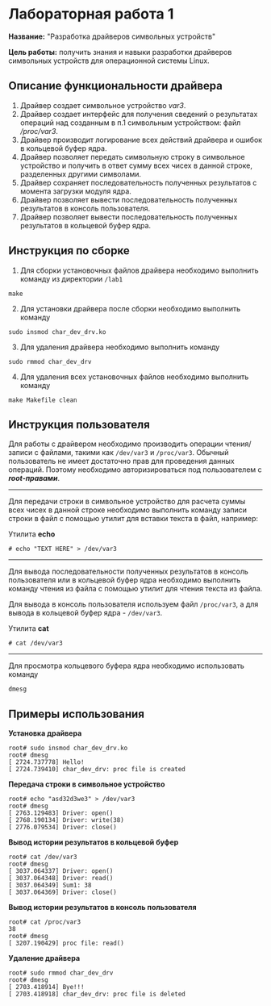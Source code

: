 # Лабораторная работа 1

**Название:** "Разработка драйверов символьных устройств"

**Цель работы:** получить знания и навыки разработки драйверов символьных устройств 
                 для операционной системы Linux.

## Описание функциональности драйвера

1. Драйвер создает символьное устройство *var3*.
2. Драйвер создает интерфейс для получения сведений о результатах операций 
   над созданным в п.1 символьным устройством: файл */proc/var3*.
3. Драйвер производит логирование всех действий драйвера и ошибок в кольцевой 
   буфер ядра.  
4. Драйвер позволяет передать символьную строку в символьное устройство 
   и получить в ответ сумму всех чисех в данной строке, разделенных другими символами.
5. Драйвер сохраняет последовательность полученных результатов с момента загрузки 
   модуля ядра.
6. Драйвер позволяет вывести последовательность полученных результатов в консоль 
   пользователя.
7. Драйвер позволяет вывести последовательность полученных результатов в кольцевой 
   буфер ядра.

## Инструкция по сборке

1. Для сборки установочных файлов драйвера необходимо выполнить команду 
   из директории `/lab1`
```
make
```
2. Для установки драйвера после сборки необходимо выполнить команду
```
sudo insmod char_dev_drv.ko
```
3. Для удаления драйвера необходимо выполнить команду
```
sudo rmmod char_dev_drv
```
4. Для удаления всех установочных файлов необходимо выполнить команду
```
make Makefile clean
```

## Инструкция пользователя

Для работы с драйвером необходимо производить операции чтения/записи с файлами, 
такими как `/dev/var3` и `/proc/var3`. Обычный пользователь не имеет достаточно 
прав для проведения данных операций. Поэтому необходимо авторизироваться под 
пользователем с ***root-правами***.

---

Для передачи строки в символьное устройство для расчета суммы 
всех чисех в данной строке необходимо выполнить команду записи строки в файл 
с помощью утилит для вставки текста в файл, например:

Утилита **echo**
```
# echo "TEXT HERE" > /dev/var3
```
---

Для вывода последовательности полученных результатов в консоль пользователя или 
в кольцевой буфер ядра необходимо выполнить команду чтения из файла с помощью 
утилит для чтения текста из файла. 

Для вывода в консоль пользователя используем файл `/proc/var3`, 
а для вывода в кольцевой буфер ядра - `/dev/var3`.

Утилита **cat**
```
# cat /dev/var3
```

---

Для просмотра кольцевого буфера ядра необходимо использовать команду
```
dmesg
```

## Примеры использования
**Установка драйвера**
```
root# sudo insmod char_dev_drv.ko
root# dmesg 
[ 2724.737778] Hello!
[ 2724.739410] char_dev_drv: proc file is created
```
**Передача строки в символьное устройство**
```
root# echo "asd32d3we3" > /dev/var3 
root# dmesg 
[ 2763.129483] Driver: open()
[ 2768.190134] Driver: write(38)
[ 2776.079534] Driver: close()
```
**Вывод истории результатов в кольцевой буфер**
```
root# cat /dev/var3 
root# dmesg 
[ 3037.064337] Driver: open()
[ 3037.064348] Driver: read()
[ 3037.064349] Sum1: 38
[ 3037.064369] Driver: close()
```
**Вывод истории результатов в консоль пользователя**
```
root# cat /proc/var3 
38
root# dmesg
[ 3207.190429] proc file: read()
```
**Удаление драйвера**
```
root# sudo rmmod char_dev_drv
root# dmesg
[ 2703.418914] Bye!!!
[ 2703.418918] char_dev_drv: proc file is deleted
```
